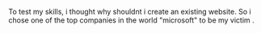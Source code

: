 To test my skills, i thought why shouldnt i create an existing website. So i chose one of the top companies in the world "microsoft" to be my victim .
